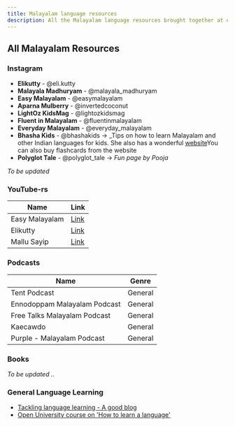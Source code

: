 ```yaml
---
title: Malayalam language resources
description: All the Malayalam language resources brought together at one place. Here you will get suggestions to good Malayalam podcasts, Instagram and general language resources.
---
```


## All Malayalam Resources  

### Instagram


+ **Elikutty** - @eli.kutty  
+ **Malayala Madhuryam** - @malayala_madhuryam  
+ **Easy Malayalam** - @easymalayalam  
+ **Aparna Mulberry** - @invertedcoconut  
+ **LightOz KidsMag** - @lightozkidsmag  
+ **Fluent in Malayalam** - @fluentinmalayalam  
+ **Everyday Malayalam** - @everyday_malayalam  
+ **Bhasha Kids** - @bhashakids -> _Tips on how to learn Malayalam and other Indian languages for kids. She also has a wonderful [website](https://bhashakids.com/)You can also buy flashcards from the website
+ **Polyglot Tale** - @polyglot_tale -> _Fun page by Pooja_

_To be updated_ 


### YouTube-rs

|Name |Link|
|-----|-----|  
|Easy Malayalam |[Link](https://www.youtube.com/channel/UCtMwtz4hRKr6WG_n8CisiDA)
|Elikutty |[Link](https://www.youtube.com/channel/UC32ejuUaeWoE5F9sdRN1kVw)
|Mallu Sayip |[Link](https://www.youtube.com/channel/UC6RYrCHI5JAUoZ9gGBwFoyA)


### Podcasts

|Name |Genre|
|-----|-----|  
|Tent Podcast|General
|Ennodoppam Malayalam Podcast|General
|Free Talks Malayalam Podcast|General
|Kaecawdo|General
|Purple - Malayalam Podcast|General


### Books


_To be updated .._ 

### General Language Learning
- [Tackling language learning - A good blog](https://psyche.co/guides/how-to-approach-the-lifelong-project-of-language-learning)
- [Open University course on 'How to learn a language'](https://www.open.edu/openlearn/languages/how-learn-language/content-section-overview?active-tab=description-tab)

